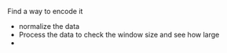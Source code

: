 Find a way to encode it 
* normalize the data
* Process the data to check the window size and see how large
* 

